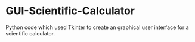 # GUI-Scientific-Calculator
Python code which used Tkinter to create an   graphical user interface for a scientific calculator.
